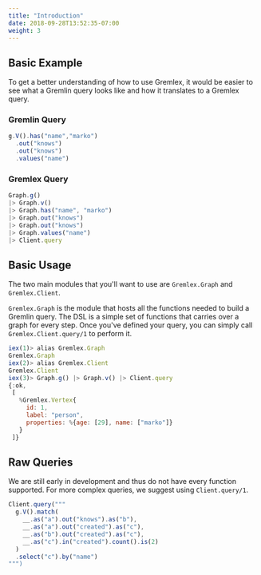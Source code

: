 ```yaml
---
title: "Introduction"
date: 2018-09-28T13:52:35-07:00
weight: 3
---
```


## Basic Example
To get a better understanding of how to use Gremlex, it would be easier to see what a Gremlin query looks like and how it translates to a Gremlex query.

### Gremlin Query
```js
g.V().has("name","marko")
  .out("knows")
  .out("knows")
  .values("name")
```

### Gremlex Query
```js
Graph.g()
|> Graph.v()
|> Graph.has("name", "marko")
|> Graph.out("knows")
|> Graph.out("knows")
|> Graph.values("name")
|> Client.query
```

## Basic Usage
The two main modules that you'll want to use are `Gremlex.Graph` and `Gremlex.Client`.

`Gremlex.Graph` is the module that hosts all the functions needed to build a Gremlin query. The DSL is a simple set of functions that carries over a graph for every step. Once you've defined your query, you can simply call `Gremlex.Client.query/1` to perform it.

```js
iex(1)> alias Gremlex.Graph
Gremlex.Graph
iex(2)> alias Gremlex.Client
Gremlex.Client
iex(3)> Graph.g() |> Graph.v() |> Client.query
{:ok,
 [
   %Gremlex.Vertex{
     id: 1,
     label: "person",
     properties: %{age: [29], name: ["marko"]}
   }
 ]}
```

## Raw Queries
We are still early in development and thus do not have every function supported. For more complex queries, we suggest using `Client.query/1`.

```js
Client.query("""
  g.V().match(
    __.as("a").out("knows").as("b"),
    __.as("a").out("created").as("c"),
    __.as("b").out("created").as("c"),
    __.as("c").in("created").count().is(2)
  )
  .select("c").by("name")
""")
```